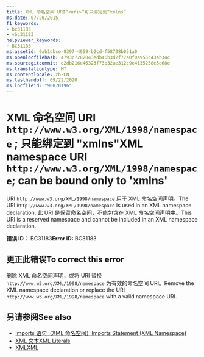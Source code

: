 ```yaml
---
title: XML 命名空间 URI“<uri>”可只绑定到“xmlns”
ms.date: 07/20/2015
f1_keywords:
- bc31183
- vbc31183
helpviewer_keywords:
- BC31183
ms.assetid: 0ab1dbce-8397-4959-b2cd-f58798b051a0
ms.openlocfilehash: 4793c7282043edb46b3d2f77a0f0a955c43ab34c
ms.sourcegitcommit: d2db216e46323f73b32ae312c9e4135258e5d68e
ms.translationtype: MT
ms.contentlocale: zh-CN
ms.lasthandoff: 09/22/2020
ms.locfileid: "90870196"
---
```

# <a name="xml-namespace-uri-httpwwww3orgxml1998namespace-can-be-bound-only-to-xmlns"></a><span data-ttu-id="2b262-102">XML 命名空间 URI `http://www.w3.org/XML/1998/namespace` ; 只能绑定到 "xmlns"</span><span class="sxs-lookup"><span data-stu-id="2b262-102">XML namespace URI `http://www.w3.org/XML/1998/namespace`; can be bound only to 'xmlns'</span></span>

<span data-ttu-id="2b262-103">URI `http://www.w3.org/XML/1998/namespace` 用于 XML 命名空间声明。</span><span class="sxs-lookup"><span data-stu-id="2b262-103">The URI `http://www.w3.org/XML/1998/namespace` is used in an XML namespace declaration.</span></span> <span data-ttu-id="2b262-104">此 URI 是保留命名空间，不能包含在 XML 命名空间声明中。</span><span class="sxs-lookup"><span data-stu-id="2b262-104">This URI is a reserved namespace and cannot be included in an XML namespace declaration.</span></span>  
  
 <span data-ttu-id="2b262-105">**错误 ID：** BC31183</span><span class="sxs-lookup"><span data-stu-id="2b262-105">**Error ID:** BC31183</span></span>  
  
## <a name="to-correct-this-error"></a><span data-ttu-id="2b262-106">更正此错误</span><span class="sxs-lookup"><span data-stu-id="2b262-106">To correct this error</span></span>  
  
<span data-ttu-id="2b262-107">删除 XML 命名空间声明，或将 URI 替换 `http://www.w3.org/XML/1998/namespace` 为有效的命名空间 URI。</span><span class="sxs-lookup"><span data-stu-id="2b262-107">Remove the XML namespace declaration or replace the URI `http://www.w3.org/XML/1998/namespace` with a valid namespace URI.</span></span>  
  
## <a name="see-also"></a><span data-ttu-id="2b262-108">另请参阅</span><span class="sxs-lookup"><span data-stu-id="2b262-108">See also</span></span>

- [<span data-ttu-id="2b262-109">Imports 语句（XML 命名空间）</span><span class="sxs-lookup"><span data-stu-id="2b262-109">Imports Statement (XML Namespace)</span></span>](../statements/imports-statement-xml-namespace.md)
- [<span data-ttu-id="2b262-110">XML 文本</span><span class="sxs-lookup"><span data-stu-id="2b262-110">XML Literals</span></span>](../xml-literals/index.md)
- [<span data-ttu-id="2b262-111">XML</span><span class="sxs-lookup"><span data-stu-id="2b262-111">XML</span></span>](../../programming-guide/language-features/xml/index.md)
